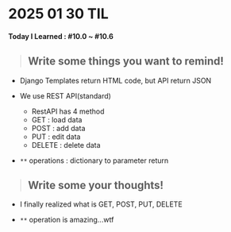 # **2025 01 30 TIL**

#### Today I Learned : #10.0 ~ #10.6

> ## Write some things you want to remind!

- Django Templates return HTML code, but API return JSON

- We use REST API(standard)

  - RestAPI has 4 method
  - GET : load data
  - POST : add data
  - PUT : edit data
  - DELETE : delete data

- `**` operations : dictionary to parameter return

> ## Write some your thoughts!

- I finally realized what is GET, POST, PUT, DELETE

- `**` operation is amazing...wtf
